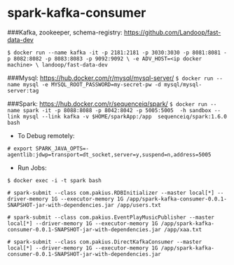 # spark-kafka-consumer

###Kafka, zookeeper, schema-registry:
https://github.com/Landoop/fast-data-dev

`$ docker run --name kafka -it -p 2181:2181 -p 3030:3030 -p 8081:8081 -p 8082:8082 -p 8083:8083 -p 9092:9092 \
           -e ADV_HOST=<ip docker machine> \
           landoop/fast-data-dev`

###Mysql:
https://hub.docker.com/r/mysql/mysql-server/
`$ docker run --name mysql -e MYSQL_ROOT_PASSWORD=my-secret-pw -d mysql/mysql-server:tag`

###Spark:
https://hub.docker.com/r/sequenceiq/spark/
`$ docker run --name spark -it -p 8088:8088 -p 8042:8042 -p 5005:5005  -h sandbox --link mysql --link kafka -v $HOME/sparkApp:/app  sequenceiq/spark:1.6.0 bash`

- To Debug remotely:

`# export SPARK_JAVA_OPTS=-agentlib:jdwp=transport=dt_socket,server=y,suspend=n,address=5005`

- Run Jobs:

`$ docker exec -i -t spark bash`

`# spark-submit --class com.pakius.RDBInitializer --master local[*] --driver-memory 1G --executor-memory 1G /app/spark-kafka-consumer-0.0.1-SNAPSHOT-jar-with-dependencies.jar /app/users.txt`

`# spark-submit --class com.pakius.EventPlayMusicPublisher --master local[*] --driver-memory 1G --executor-memory 1G /app/spark-kafka-consumer-0.0.1-SNAPSHOT-jar-with-dependencies.jar /app/xaa.txt`

`# spark-submit --class com.pakius.DirectKafkaConsumer --master local[*] --driver-memory 1G --executor-memory 1G /app/spark-kafka-consumer-0.0.1-SNAPSHOT-jar-with-dependencies.jar`